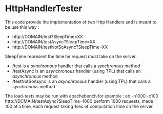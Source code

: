 HttpHandlerTester
=================

This code provide the implementation of two Http Handlers and is meant to be use this way :
* http://DOMAIN/test?SleepTime=XX
* http://DOMAIN/testAsync?SleepTime=XX
* http://DOMAIN/testNotSoAsync?SleepTime=XX

SleepTime represent the time he request must take on the server.

* /test is a *synchronous* handler that calls a *synchronous* method
* /testAsync is an *asynchronous* handler (using TPL) that calls an *asynchronous* method
* /testNotSoAsync is an *asynchronous* handler (using TPL) that calls a *synchronous* method 

The load-tests may be run with apachebench for example :
ab -n1000 -c100 http://DOMAIN/testAsync?SleepTime=1000
perform 1000 requests, made 100 at a time, each request taking 1sec of computation time on the server. 